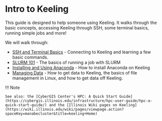 # Intro to Keeling

This guide is designed to help someone using Keeling. It walks through the basic concepts, accessing Keeling through SSH, some terminal basics, running simple jobs and more! 

We will walk through:

* [SSH and Terminal Basics](ssh-terminal.md) - Connecting to Keeling and learning a few basic commands.
* [SLURM 101](slurm101.md) - The basics of running a job with SLURM
* [Installing and Using Anaconda](conda.md) - How to install Anaconda on Keeling
* [Managing Data](data.md) - How to get data to Keeling, the basics of file management in Linux, and how to get data off Keeling.

!!! Note

    See also: the [CyberGIS Center's HPC: A Quick Start Guide](https://cybergis.illinois.edu/infrastructure/hpc-user-guide/hpc-a-quick-start-guide/) and the [Illinois Wiki pages on Keeling](https://wiki.illinois.edu/wiki/pages/viewpage.action?spaceKey=manabecluster&title=keeling+Home)